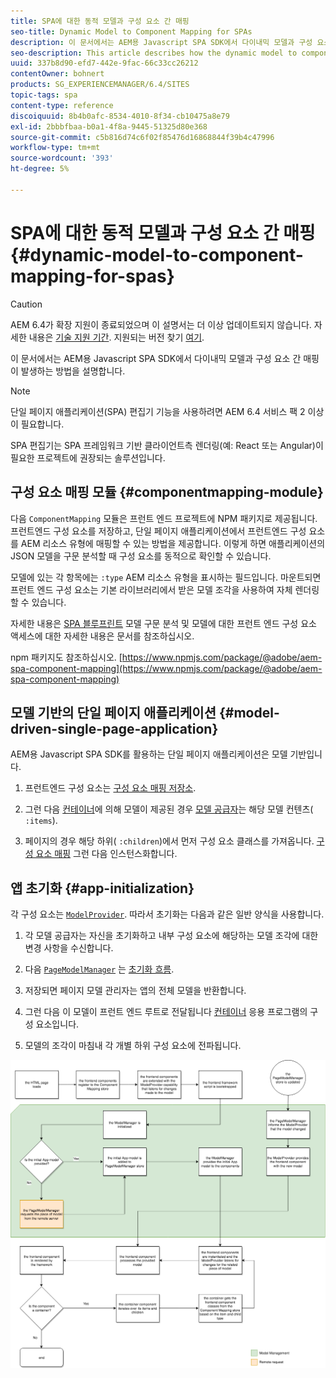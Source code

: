 ```yaml
---
title: SPA에 대한 동적 모델과 구성 요소 간 매핑
seo-title: Dynamic Model to Component Mapping for SPAs
description: 이 문서에서는 AEM용 Javascript SPA SDK에서 다이내믹 모델과 구성 요소 간 매핑이 발생하는 방법을 설명합니다.
seo-description: This article describes how the dynamic model to component mapping occurs in the Javascript SPA SDK for AEM.
uuid: 337b8d90-efd7-442e-9fac-66c33cc26212
contentOwner: bohnert
products: SG_EXPERIENCEMANAGER/6.4/SITES
topic-tags: spa
content-type: reference
discoiquuid: 8b4b0afc-8534-4010-8f34-cb10475a8e79
exl-id: 2bbbfbaa-b0a1-4f8a-9445-51325d80e368
source-git-commit: c5b816d74c6f02f85476d16868844f39b4c47996
workflow-type: tm+mt
source-wordcount: '393'
ht-degree: 5%

---
```


# SPA에 대한 동적 모델과 구성 요소 간 매핑{#dynamic-model-to-component-mapping-for-spas}

>[!CAUTION]
>
>AEM 6.4가 확장 지원이 종료되었으며 이 설명서는 더 이상 업데이트되지 않습니다. 자세한 내용은 [기술 지원 기간](https://helpx.adobe.com/kr/support/programs/eol-matrix.html). 지원되는 버전 찾기 [여기](https://experienceleague.adobe.com/docs/).

이 문서에서는 AEM용 Javascript SPA SDK에서 다이내믹 모델과 구성 요소 간 매핑이 발생하는 방법을 설명합니다.

>[!NOTE]
>단일 페이지 애플리케이션(SPA) 편집기 기능을 사용하려면 AEM 6.4 서비스 팩 2 이상이 필요합니다.
>
>SPA 편집기는 SPA 프레임워크 기반 클라이언트측 렌더링(예: React 또는 Angular)이 필요한 프로젝트에 권장되는 솔루션입니다.

## 구성 요소 매핑 모듈 {#componentmapping-module}

다음 `ComponentMapping` 모듈은 프런트 엔드 프로젝트에 NPM 패키지로 제공됩니다. 프런트엔드 구성 요소를 저장하고, 단일 페이지 애플리케이션에서 프런트엔드 구성 요소를 AEM 리소스 유형에 매핑할 수 있는 방법을 제공합니다. 이렇게 하면 애플리케이션의 JSON 모델을 구문 분석할 때 구성 요소를 동적으로 확인할 수 있습니다.

모델에 있는 각 항목에는 `:type` AEM 리소스 유형을 표시하는 필드입니다. 마운트되면 프런트 엔드 구성 요소는 기본 라이브러리에서 받은 모델 조각을 사용하여 자체 렌더링할 수 있습니다.

자세한 내용은 [SPA 블루프린트](/help/sites-developing/spa-blueprint.md) 모델 구문 분석 및 모델에 대한 프런트 엔드 구성 요소 액세스에 대한 자세한 내용은 문서를 참조하십시오.

npm 패키지도 참조하십시오. [https://www.npmjs.com/package/@adobe/aem-spa-component-mapping](https://www.npmjs.com/package/@adobe/aem-spa-component-mapping)

## 모델 기반의 단일 페이지 애플리케이션 {#model-driven-single-page-application}

AEM용 Javascript SPA SDK를 활용하는 단일 페이지 애플리케이션은 모델 기반입니다.

1. 프런트엔드 구성 요소는 [구성 요소 매핑 저장소](/help/sites-developing/spa-dynamic-model-to-component-mapping.md#componentmapping-module).
1. 그런 다음 [컨테이너](/help/sites-developing/spa-blueprint.md#container)에 의해 모델이 제공된 경우 [모델 공급자](/help/sites-developing/spa-blueprint.md#the-model-provider)는 해당 모델 컨텐츠( `:items`).

1. 페이지의 경우 해당 하위( `:children`)에서 먼저 구성 요소 클래스를 가져옵니다. [구성 요소 매핑](/help/sites-developing/spa-blueprint.md#componentmapping) 그런 다음 인스턴스화합니다.

## 앱 초기화 {#app-initialization}

각 구성 요소는 [ `ModelProvider`](/help/sites-developing/spa-blueprint.md#the-model-provider). 따라서 초기화는 다음과 같은 일반 양식을 사용합니다.

1. 각 모델 공급자는 자신을 초기화하고 내부 구성 요소에 해당하는 모델 조각에 대한 변경 사항을 수신합니다.
1. 다음 [ `PageModelManager`](/help/sites-developing/spa-blueprint.md#pagemodelmanager) 는 [초기화 흐름](/help/sites-developing/spa-blueprint.md).

1. 저장되면 페이지 모델 관리자는 앱의 전체 모델을 반환합니다.
1. 그런 다음 이 모델이 프런트 엔드 루트로 전달됩니다 [컨테이너](/help/sites-developing/spa-blueprint.md#container) 응용 프로그램의 구성 요소입니다.
1. 모델의 조각이 마침내 각 개별 하위 구성 요소에 전파됩니다.

![app_model_initialization](assets/app_model_initialization.png)
